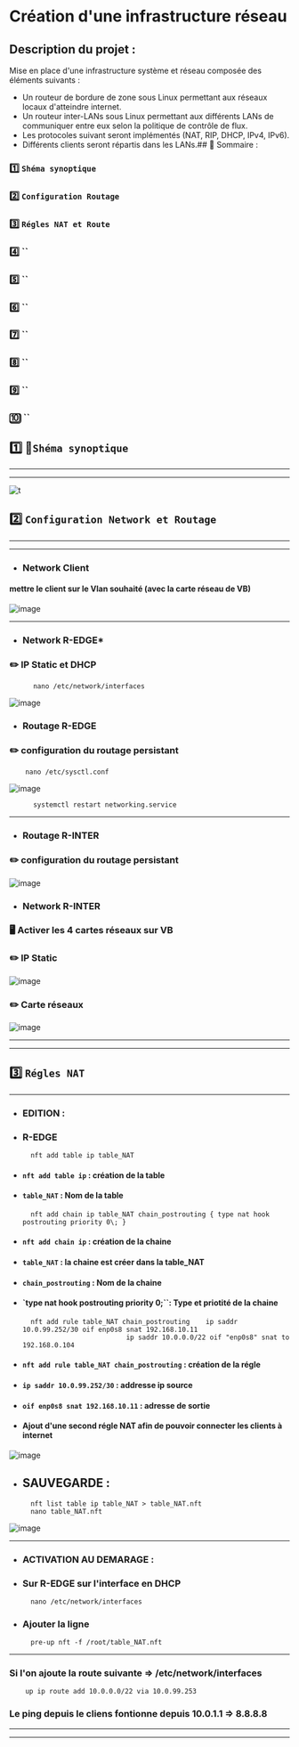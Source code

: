 # Création d'une infrastructure réseau
## Description du projet :
Mise en place d'une infrastructure système et réseau composée des éléments suivants :
- Un routeur de bordure de zone sous Linux permettant aux réseaux locaux d'atteindre internet.
- Un routeur inter-LANs sous Linux permettant aux différents LANs de communiquer entre eux selon la politique de contrôle de flux.
- Les protocoles suivant seront implémentés (NAT, RIP, DHCP, IPv4, IPv6).
- Différents clients seront répartis dans les LANs.## 📖 Sommaire :

### 1️⃣ `Shéma synoptique`
### 2️⃣ `Configuration Routage`
### 3️⃣ `Régles NAT et Route`
### 4️⃣ ``
### 5️⃣ ``
### 6️⃣ ``
### 7️⃣ ``
### 8️⃣ ``
### 9️⃣ ``
### 🔟 ``

## 1️⃣ 📒`Shéma synoptique`

***
***
![t](https://github-production-user-asset-6210df.s3.amazonaws.com/182364873/392114909-5bbe9964-2f54-4747-979a-a7e1e963e271.png?X-Amz-Algorithm=AWS4-HMAC-SHA256&X-Amz-Credential=AKIAVCODYLSA53PQK4ZA%2F20250102%2Fus-east-1%2Fs3%2Faws4_request&X-Amz-Date=20250102T141055Z&X-Amz-Expires=300&X-Amz-Signature=942f1009c489fdc5ba2603589656cd5e82f828ea99bb81698ee90c0edb141a68&X-Amz-SignedHeaders=host)

## 2️⃣ `Configuration Network et Routage`
***
***
* ###  Network Client 
#### mettre le client sur le Vlan souhaité (avec la carte réseau de VB)  
![image](https://github.com/user-attachments/assets/3d9a4080-a353-4dc2-a992-ae0db6f44f09)
***
* ###  Network R-EDGE*
### ✏️ IP Static et DHCP
          nano /etc/network/interfaces
![image](https://github.com/user-attachments/assets/fb526709-5242-4ae6-824e-fb9e7f260630)
* ###  Routage R-EDGE
### ✏️ configuration du routage persistant
        nano /etc/sysctl.conf
![image](https://github.com/user-attachments/assets/5852c7e9-9c6c-41ee-aea1-2e2abd10f51f)
       
	      systemctl restart networking.service
***
* ###  Routage R-INTER
### ✏️ configuration du routage persistant
![image](https://github.com/user-attachments/assets/cecd2cc4-17cc-44ac-a651-64e5af86bb41)
* ###  Network R-INTER
### 🖥️ Activer les 4 cartes réseaux sur VB
### ✏️ IP Static  
![image](https://github.com/user-attachments/assets/e44fad4c-eeaf-4047-8cc9-e0cb4f5e14cf)
### ✏️ Carte réseaux
![image](https://github.com/user-attachments/assets/7958fc66-4b44-4e2a-8083-abb14e3bfcbd)

***
***

## 3️⃣ `Régles NAT`
***
* ### EDITION :

* ###  R-EDGE
		nft add table ip table_NAT		
* #### `nft add table ip` : création de la table
* #### `table_NAT` : Nom de la table
		nft add chain ip table_NAT chain_postrouting { type nat hook postrouting priority 0\; }
* #### `nft add chain ip` : création de la chaine
* #### `table_NAT` : la chaine est créer dans la table_NAT
* #### `chain_postrouting` : Nom de la chaine
* #### `type nat hook postrouting priority 0\;``: Type et priotité de la chaine 
		nft add rule table_NAT chain_postrouting 	ip saddr 10.0.99.252/30 oif enp0s8 snat 192.168.10.11
								ip saddr 10.0.0.0/22 oif "enp0s8" snat to 192.168.0.104

* #### `nft add rule table_NAT chain_postrouting` : création de la régle
* #### `ip saddr 10.0.99.252/30` : addresse ip source
* #### `oif enp0s8 snat 192.168.10.11` : adresse de sortie
* #### Ajout d'une second régle NAT afin de pouvoir connecter les clients à internet

![image](https://github.com/user-attachments/assets/f8f05654-d6e0-4a68-81c0-9aadcb91c50a)

    
* ## SAUVEGARDE :

  		nft list table ip table_NAT > table_NAT.nft
		nano table_NAT.nft
![image](https://github.com/user-attachments/assets/60b52b7e-0c70-48cb-ab26-57b07ed9757a)
***
* ### ACTIVATION AU DEMARAGE :
* ### Sur R-EDGE sur l'interface en DHCP	
  		nano /etc/network/interfaces 
* ### Ajouter la ligne 

		pre-up nft -f /root/table_NAT.nft
***
### Si l'on ajoute la route suivante => /etc/network/interfaces
		
  		up ip route add 10.0.0.0/22 via 10.0.99.253
### Le ping depuis le cliens fontionne depuis 10.0.1.1 => 8.8.8.8
***
***













